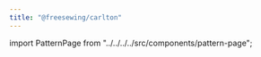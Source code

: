 ```yaml
---
title: "@freesewing/carlton"
---
```


import PatternPage from "../../../../src/components/pattern-page";

<patternpage pattern="carlton" />